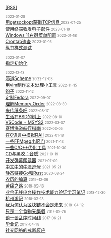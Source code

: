 [[RSS]](./rss.xml)

<span class="date">
2023-01-28
</span><br>
<span class="value">
<a href="2023/getsockopt/">
用getsockopt获取TCP信息
</a>
</span>

<span class="date">
2023-01-25
</span><br>
<span class="value">
<a href="2023/email-workflow/">
使用终端收发电子邮件
</a>
</span>

<span class="date">
2023-01-19
</span><br>
<span class="value">
<a href="2023/win11-rightclick/">Windows 11右键菜单配置</a>
</span>

<span class="date">
2023-01-18
</span><br>
<span class="value">
<a href="2023/crontab/">Crontab速查</a>
</span>

<span class="date">
2023-01-16
</span><br>
<span class="value">
<a href="2023/vertical-rl/">纵书样式测试</a>
</span>

<span class="date">2023-01-07</span><br>
<span class="value"><a href="2023/designatedinit/">指定初始化</a></span>

<span class="date">
2022-12-13
</span><br>
<span class="value">
<a href="2022/evilscheme/">邪道Scheme</a>
</span>

<span class="date">
2022-12-03
</span><br>
<span class="value">
<a href="2022/vim-batch/">用vim制作文本处理小工具</a>
</span>


<span class="date">
2022-11-15
</span><br>
<span class="value">
<a href="2022/hook/">钩子</a>
</span>


<span class="date">
2022-11-12
</span><br>
<span class="value">
<a href="2022/fedora/">定制Fedora</a>
</span>


<span class="date">
2022-09-07
</span><br>
<span class="value">
<a href="2022/memory-order/">理解Memory Order</a>
</span>


<span class="date">
2022-08-30
</span><br>
<span class="value">
<a href="2022/thermal-printer/">来传纸条吧</a>
</span>


<span class="date">
2022-08-17
</span><br>
<span class="value">
<a href="2022/tree-in-bsd/">生活在BSD的树上</a>
</span>


<span class="date">
2022-08-10
</span><br>
<span class="value">
<a href="2022/use-msys2-shell-in-vscode-on-windows/">VSCode + MSYS2</a>
</span>


<span class="date">
2022-03-07
</span><br>
<span class="value">
<a href="2022/cyber-pirate-guide/">赛博海盗航行指南</a>
</span>


<span class="date">
2022-03-05
</span><br>
<span class="value">
<a href="2022/raii-in-c/">在C语言中模拟RAII</a>
</span>


<span class="date">
2022-01-18
</span><br>
<span class="value">
<a href="2022/some-ffmpeg-tips/">一些FFMpeg小窍门</a>
</span>


<span class="date">
2021-11-13
</span><br>
<span class="value">
<a href="2021/c-cpp-optimizing/">一些C/C++优化工具</a>
</span>


<span class="date">
2021-10-30
</span><br>
<span class="value">
<a href="2021/cd-and-vinyl-record/">CD与黑胶：音质</a>
</span>


<span class="date">
2021-10-19
</span><br>
<span class="value">
<a href="2021/danmaku-reader/">开发弹幕朗读器</a>
</span>


<span class="date">
2021-07-09
</span><br>
<span class="value">
<a href="2021/oxford-comma-in-chinese/">中文中的牛津逗号</a>
</span>


<span class="date">
2021-05-21
</span><br>
<span class="value">
<a href="2021/statically-link-go-and-rust/">静态链接Go和Rust</a>
</span>

<span class="date">
2020-08-24
</span><br>
<span class="value">
<a href="2020/chinese-calender/">农历的编算</a>
</span>

<span class="date">
2019-12-06
</span><br>
<span class="value">
<a href="2019/graduate/">苦痛之路</a>
</span>

<span class="date">
2019-03-16
</span><br>
<span class="value">
<a href="2019/ham/">业余无线电台操作技术能力验证学习笔记</a>
</span>

<span class="date">
2018-12-30
</span><br>
<span class="value">
<a href="2018/hangzhou/">杭州游记</a>
</span>

<span class="date">
2018-07-13
</span><br>
<span class="value">
<a href="2018/blockchain/">我为何认为区块链不会是未来</a>
</span>

<span class="date">
2018-04-12
</span><br>
<span class="value">
<a href="2018/gatherer/">只是一个食物采集者</a>
</span>

<span class="date">
2017-09-26
</span><br>
<span class="value">
<a href="2017/sns/">谈一谈乱序时间线</a>
</span>

<span class="date">
2017-06-21
</span><br>
<span class="value">
<a href="2017/graduate/">毕业记</a>
</span>

<span class="date">
2017-04-18
</span><br>
<span class="value">
<a href="2017/sns-addiction/">社交网络的戒断反应</a>
</span>

<style>
span.date {
    color: #7a7a7a;
    font-size: 0.8em;
};
</style>

